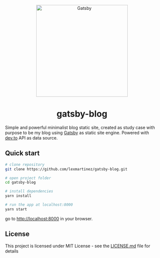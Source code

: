 <p align="center">
  <img alt="Gatsby" src="https://lexmartinez.com/old-computer.svg" width="300" />
</p>
<h1 align="center">gatsby-blog</h1>

Simple and powerful minimalist blog static site, created as study case with purpose to be my blog using [Gatsby](https://www.gatsbyjs.org) as static site engine. Powered with [dev.to](https://docs.dev.to/api/) API as data source.

## Quick start

``` bash
# clone repository
git clone https://github.com/lexmartinez/gatsby-blog.git

# open project folder
cd gatsby-blog

# install dependencies
yarn install

# run the app at localhost:8000
yarn start
```

go to [http://localhost:8000](http://localhost:8000) in your browser.

## License

This project is licensed under MIT License - see the [LICENSE.md](https://github.com/lexmartinez/gatsby-blog/blob/master/LICENSE.md) file for details